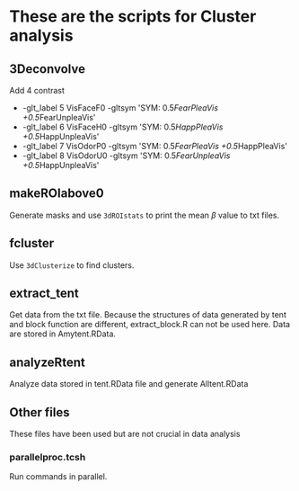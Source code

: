 # These are the scripts for Cluster analysis

## 3Deconvolve
Add 4 contrast
* -glt_label 5 VisFaceF0 -gltsym 'SYM: 0.5*FearPleaVis +0.5*FearUnpleaVis'   
* -glt_label 6 VisFaceH0 -gltsym 'SYM: 0.5*HappPleaVis +0.5*HappUnpleaVis'   
* -glt_label 7 VisOdorP0 -gltsym 'SYM: 0.5*FearPleaVis +0.5*HappPleaVis'   
* -glt_label 8 VisOdorU0 -gltsym 'SYM: 0.5*FearUnpleaVis +0.5*HappUnpleaVis'

## makeROIabove0
Generate masks and use `3dROIstats` to print the mean $\beta$ value to txt files.

## fcluster
Use `3dClusterize` to find clusters.

## extract_tent
Get data from the txt file.
Because the structures of data generated by tent and block function are different, extract_block.R can not be used here.
Data are stored in Amytent.RData.

## analyzeRtent
Analyze data stored in tent.RData file and generate Alltent.RData

## Other files
These files have been used but are not crucial in data analysis

### parallelproc.tcsh
Run commands in parallel.
